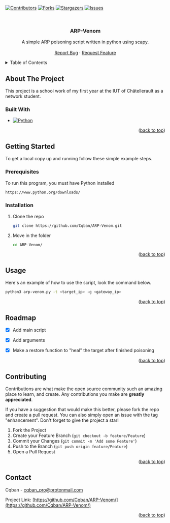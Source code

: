 <!-- BADGES -->
[![Contributors][contributors-shield]][contributors-url]
[![Forks][forks-shield]][forks-url]
[![Stargazers][stars-shield]][stars-url]
[![Issues][issues-shield]][issues-url]



<!-- PROJECT LOGO -->
<br />
<div align="center">
  <h3 align="center">ARP-Venom</h3>
  <p align="center">
    A simple ARP poisoning script written in python using scapy.
    <br />
    <br />
    <a href="https://github.com/Cqban/ARP-Venom/issues">Report Bug</a>
    ·
    <a href="https://github.com/Cqban/ARP-Venom/issues">Request Feature</a>
  </p>
</div>



<!-- TABLE OF CONTENTS -->
<details>
  <summary>Table of Contents</summary>
  <ol>
    <li>
      <a href="#about-the-project">About The Project</a>
      <ul>
        <li><a href="#built-with">Built With</a></li>
      </ul>
    </li>
    <li>
      <a href="#getting-started">Getting Started</a>
      <ul>
        <li><a href="#prerequisites">Prerequisites</a></li>
        <li><a href="#installation">Installation</a></li>
      </ul>
    </li>
    <li><a href="#usage">Usage</a></li>
    <li><a href="#roadmap">Roadmap</a></li>
    <li><a href="#contributing">Contributing</a></li>
    <li><a href="#contact">Contact</a></li>
  </ol>
</details>



<!-- ABOUT THE PROJECT -->
## About The Project

This project is a school work of my first year at the IUT of Châtellerault as a network student.


### Built With

* [![Python][Python-shield]][Python-url]

<p align="right">(<a href="#readme-top">back to top</a>)</p>



<!-- GETTING STARTED -->
## Getting Started

To get a local copy up and running follow these simple example steps.

### Prerequisites

To run this program, you must have Python installed
  ```sh
  https://www.python.org/downloads/
  ```

### Installation

1. Clone the repo
   ```sh
   git clone https://github.com/Cqban/ARP-Venom.git
   ```
2. Move in the folder
   ```sh
   cd ARP-Venom/
   ```

<p align="right">(<a href="#readme-top">back to top</a>)</p>



<!-- USAGE EXAMPLES -->
## Usage

Here's an example of how to use the script, look the command below.

```sh
python3 arp-venom.py -t <target_ip> -g <gateway_ip>
```

<p align="right">(<a href="#readme-top">back to top</a>)</p>



<!-- ROADMAP -->
## Roadmap

- [x] Add main script
- [x] Add arguments 
- [x] Make a restore function to "heal" the target after finished poisoning 


<p align="right">(<a href="#readme-top">back to top</a>)</p>



<!-- CONTRIBUTING -->
## Contributing

Contributions are what make the open source community such an amazing place to learn, and create. Any contributions you make are **greatly appreciated**.

If you have a suggestion that would make this better, please fork the repo and create a pull request. You can also simply open an issue with the tag "enhancement".
Don't forget to give the project a star!

1. Fork the Project
2. Create your Feature Branch (`git checkout -b feature/Feature`)
3. Commit your Changes (`git commit -m 'Add some Feature'`)
4. Push to the Branch (`git push origin feature/Feature`)
5. Open a Pull Request

<p align="right">(<a href="#readme-top">back to top</a>)</p>



<!-- CONTACT -->
## Contact

Cqban - cqban_pro@protonmail.com

Project Link: [https://github.com/Cqban/ARP-Venom/](https://github.com/Cqban/ARP-Venom/)

<p align="right">(<a href="#readme-top">back to top</a>)</p>


<!-- MARKDOWN LINKS & IMAGES -->
<!-- https://www.markdownguide.org/basic-syntax/#reference-style-links -->
[contributors-shield]: https://img.shields.io/github/contributors/Cqban/ARP-Venom.svg?style=for-the-badge
[contributors-url]: https://github.com/Cqban/ARP-Venom/graphs/contributors
[forks-shield]: https://img.shields.io/github/forks/Cqban/ARP-Venom.svg?style=for-the-badge
[forks-url]: https://github.com/Cqban/ARP-Venom/network/members
[stars-shield]: https://img.shields.io/github/stars/Cqban/ARP-Venom.svg?style=for-the-badge
[stars-url]: https://github.com/Cqban/ARP-Venom/stargazers
[issues-shield]: https://img.shields.io/github/issues/Cqban/ARP-Venom.svg?style=for-the-badge
[issues-url]: https://github.com/Cqban/ARP-Venom/issues
[Python-shield]: https://img.shields.io/badge/Python-FFD43B?style=for-the-badge&logo=python&logoColor=blue
[Python-url]: https://python.org 
